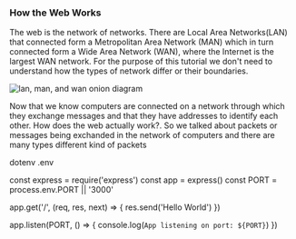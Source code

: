 ### How the Web Works

The web is the network of networks. There are Local Area Networks(LAN) that connected form a Metropolitan Area Network (MAN) which in turn connected form a Wide Area Network (WAN), where the Internet is the largest WAN network. For the purpose of this tutorial we don't need to understand how the types of network differ or their boundaries.

![lan, man, and wan onion diagram](https://thesedays.com/uploads/blog/images/1418829707.png)

Now that we know computers are connected on a network through which they exchange messages and that they have addresses to identify each other. How does the web actually work?. So we talked about packets or messages being exchanded in the network of computers and there are many types different kind of packets 


dotenv .env



const express = require('express')
const app = express()
const PORT = process.env.PORT || '3000'

app.get('/', (req, res, next) => {
  res.send('Hello World')
})

app.listen(PORT, () => {
  console.log(`App listening on port: ${PORT}`)
})
